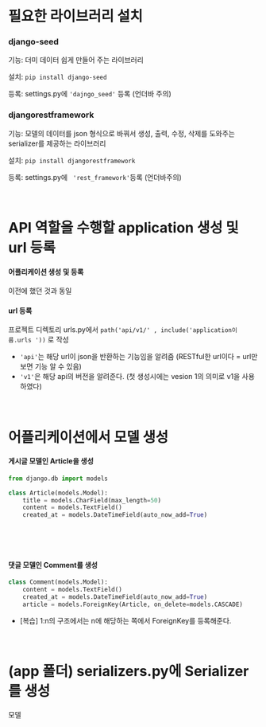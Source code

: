 # 필요한 라이브러리 설치

### django-seed

기능: 더미 데이터 쉽게 만들어 주는 라이브러리

설치: `pip install django-seed`

등록:  settings.py에 `'dajngo_seed'` 등록 (언더바 주의)



### djangorestframework 

기능: 모델의 데이터를 json 형식으로 바꿔서 생성, 출력, 수정, 삭제를 도와주는 serializer를 제공하는 라이브러리

설치: `pip install djangorestframework`

등록:  settings.py에 ` 'rest_framework'`등록 (언더바주의)

​       



# API 역할을 수행할 application 생성 및 url 등록



#### 어플리케이션 생성 및 등록

이전에 했던 것과 동일 



#### url 등록

프로젝트 디렉토리 urls.py에서 `path('api/v1/' , include('application이름.urls '))` 로 작성

* `'api'`는 해당 url이 json을 반환하는 기능임을 알려줌 (RESTful한 url이다 = url만 보면 기능 알 수 있음)
* `'v1'`은 해당 api의 버전을 알려준다. (첫 생성시에는 vesion 1의 의미로 v1을 사용하였다)

​     





# 어플리케이션에서 모델 생성



#### 게시글 모델인 Article을 생성

``` python
from django.db import models

class Article(models.Model):
    title = models.CharField(max_length=50)
    content = models.TextField()
    created_at = models.DateTimeField(auto_now_add=True)
```

​      

​      

#### 댓글 모델인 Comment를 생성

```python
class Comment(models.Model):
    content = models.TextField()
    created_at = models.DateTimeField(auto_now_add=True)
    article = models.ForeignKey(Article, on_delete=models.CASCADE)
```

* [복습] 1:n의 구조에서는 n에 해당하는 쪽에서 ForeignKey를 등록해준다.

​      



# (app 폴더) serializers.py에 Serializer를 생성

모델